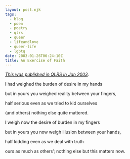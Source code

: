 ```yaml
---
layout: post.njk
tags: 
  - blog
  - poem
  - poetry
  - qlrs
  - queer
  - lifeandlove
  - queer-life
  - lgbtq
date: 2003-01-26T06:24:10Z
title: An Exercise of Faith
---
```


[_This was published in QLRS in Jan 2003_](http://www.qlrs.com/poem.asp?id=269).

I had weighed the burden of desire in my hands

but in yours you weighed reality between your fingers,

half serious even as we tried to kid ourselves

(and others) nothing else quite mattered.

I weigh now the desire of burden in my fingers

but in yours you now weigh illusion between your hands,

half kidding even as we deal with truth

ours as much as others’; nothing else but this matters now.